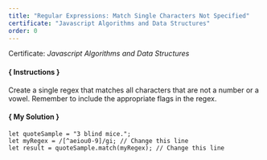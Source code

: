 ```yaml
---
title: "Regular Expressions: Match Single Characters Not Specified"
certificate: "Javascript Algorithms and Data Structures"
order: 0
---
```

Certificate: *Javascript Algorithms and Data Structures*

#### { Instructions }
Create a single regex that matches all characters that are not a number or a vowel. Remember to include the appropriate flags in the regex.

#### { My Solution }
```
let quoteSample = "3 blind mice.";
let myRegex = /[^aeiou0-9]/gi; // Change this line
let result = quoteSample.match(myRegex); // Change this line
```
